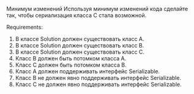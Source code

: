 Минимум изменений
Используя минимум изменений кода сделайте так, чтобы сериализация класса C стала возможной.


Requirements:
1. В классе Solution должен существовать класс A.
2. В классе Solution должен существовать класс B.
3. В классе Solution должен существовать класс C.
4. Класс B должен быть потомком класса A.
5. Класс C должен быть потомком класса B.
6. Класс A должен поддерживать интерфейс Serializable.
7. Класс B не должен явно поддерживать интерфейс Serializable.
8. Класс C не должен явно поддерживать интерфейс Serializable.
